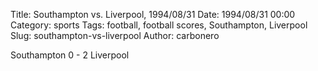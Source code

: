 Title: Southampton vs. Liverpool, 1994/08/31
Date: 1994/08/31 00:00
Category: sports
Tags: football, football scores, Southampton, Liverpool
Slug: southampton-vs-liverpool
Author: carbonero


Southampton 0 - 2 Liverpool
